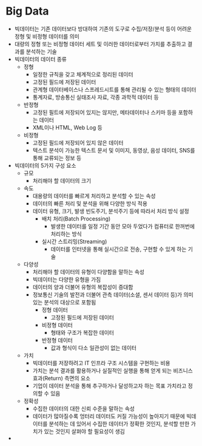 # Big Data





- 빅데이터는 기존 데이터보다 방대하여 기존의 도구로 수집/저장/분석 등이 어려운 정형 및 비정형 데이터를 의미
- 대량의 정형 또는 비정형 데이터 세트 및 이러한 데이터로부터 가치를 추출하고 결과를 분석하는 기술
- 빅데이터의 데이터 종류
  - 정형
    - 일정한 규칙을 갖고 체계적으로 정리된 데이터
    - 고정된 필드에 저장된 데이터
    - 관계형 데이터베이스나 스프레드시트를 통해 관리될 수 있는 형태의 데이터
    - 통계자료, 방송통신 실태조사 자료, 각종 과학적 데이터 등
  - 반정형
    - 고정된 필트에 저장되어 있지는 않지만, 메타데이터나 스키마 등을 포함하는 데이터
    - XML이나 HTML, Web Log 등
  - 비정형
    - 고정된 필드에 저장되어 있지 않은 데이터
    - 텍스트 분석이 가능한 텍스트 문서 및 이미지, 동영상, 음성 데이터, SNS를 통해 교류되는 정보 등
- 빅데이터의 5가지 구성 요소
  - 규모
    - 처리해야 할 데이터의 크기
  - 속도
    - 대용량의 데이터를 빠르게 처리하고 분석할 수 있는 속성
    - 데이터의 빠른 처리 및 분석을 위해 다양한 방식 적용
    - 데이터 유형, 크기, 발생 빈도주기, 분석주기 등에 따라서 처리 방식 설정
      - 배치 처리(Batch Processing)
        - 발생한 데이터를 일정 기간 동안 모아 두었다가 컴퓨터로 한꺼번에 처리하는 방식
      - 실시간 스트리밍(Streaming)
        - 데이터를 인터넷을 통해 실시간으로 전송, 구현할 수 있게 하는 기술 
  - 다양성
    - 처리해야 할 데이터의 유형이 다양함을 말하는 속성
    - 빅데이터는 다양한 유형을 가짐
    - 데이터의 양과 더불어 유형의 복잡성이 증대함
    - 정보통신 기술의 발전과 더불어 관측 데이터(소셜, 센서 데이터 등)가 의미있는 분석의 대상으로 포함됨
      - 정형 데이터
        - 고정된 필드에 저장된 데이터
      - 비정형 데이터
        - 형태와 구조가 복잡한 데이터
      - 반정형 데이터
        - 값과 형식이 다소 일관성이 없는 데이터
  - 가치
    - 빅데이터를 저장하려고 IT 인프라 구조 시스템을 구현하는 비용
    - 가치는 분석 결과를 활용하거나 실질적인 실행을 통해 얻게 되는 비즈니스 효과(Return) 측면의 요소
    - 기업이 데이터 분석을 통해 추구하거나 달성하고자 하는 목표 가치라고 정의할 수 있음
  - 정확성
    - 수집한 데이터의 대한 신뢰 수준을 말하는 속성
    - 데이터가 많아질수록  엉터리 데이터도 커질 가능성이 높아지기 때문에 빅데이터를 분석하는 데 있어서 수집한 데이터가 정확한 것인지, 분석할 만한 가치가 있는 것인지 살펴야 할 필요성이 생김
- 
